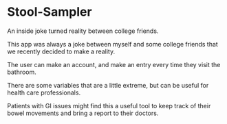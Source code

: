 # Stool-Sampler

An inside joke turned reality between college friends. 

This app was always a joke between myself and some college friends that we recently decided to make a reality.

The user can make an account, and make an entry every time they visit the bathroom. 

There are some variables that are a little extreme, but can be useful for health care professionals. 

Patients with GI issues might find this a useful tool to keep track of their bowel movements and bring a report to their doctors. 
